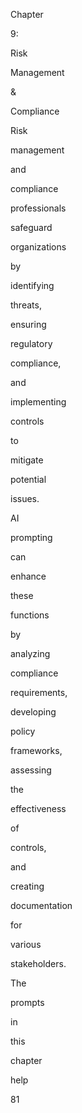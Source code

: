 Chapter
 
9:
 
Risk
 
Management
 
&
 
Compliance
 
 
 
Risk
 
management
 
and
 
compliance
 
professionals
 
safeguard
 
organizations
 
by
 
identifying
 
threats,
 
ensuring
 
regulatory
 
compliance,
 
and
 
implementing
 
controls
 
to
 
mitigate
 
potential
 
issues.
 
AI
 
prompting
 
can
 
enhance
 
these
 
functions
 
by
 
analyzing
 
compliance
 
requirements,
 
developing
 
policy
 
frameworks,
 
assessing
 
the
 
effectiveness
 
of
 
controls,
 
and
 
creating
 
documentation
 
for
 
various
 
stakeholders.
 
The
 
prompts
 
in
 
this
 
chapter
 
help
 
81
 
 
